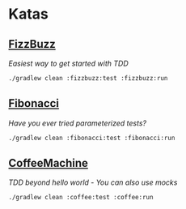 # Katas

## [FizzBuzz](fizzbuzz)

*Easiest way to get started with TDD*

```bash
./gradlew clean :fizzbuzz:test :fizzbuzz:run
```

## [Fibonacci](fibonacci)

*Have you ever tried parameterized tests?*

```bash
./gradlew clean :fibonacci:test :fibonacci:run
```

## [CoffeeMachine](coffee)

*TDD beyond hello world - You can also use mocks*

```bash
./gradlew clean :coffee:test :coffee:run
```
